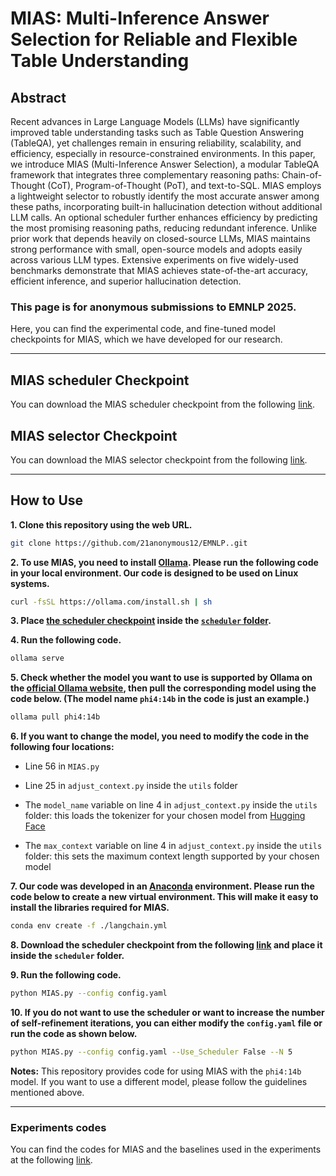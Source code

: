 # MIAS: Multi-Inference Answer Selection for Reliable and Flexible Table Understanding

## Abstract
Recent advances in Large Language Models (LLMs) have significantly improved table understanding tasks such as Table Question Answering (TableQA), yet challenges remain in ensuring reliability, scalability, and efficiency, especially in resource-constrained environments. In this paper, we introduce MIAS (Multi-Inference Answer Selection), a modular TableQA framework that integrates three complementary reasoning paths: Chain-of-Thought (CoT), Program-of-Thought (PoT), and text-to-SQL. MIAS employs a lightweight selector to robustly identify the most accurate answer among these paths, incorporating built-in hallucination detection without additional LLM calls. An optional scheduler further enhances efficiency by predicting the most promising reasoning paths, reducing redundant inference. Unlike prior work that depends heavily on closed-source LLMs, MIAS maintains strong performance with small, open-source models and adopts easily across various LLM types. Extensive experiments on five widely-used benchmarks demonstrate that MIAS achieves state-of-the-art accuracy, efficient inference, and superior hallucination detection.

### This page is for anonymous submissions to EMNLP 2025.

Here, you can find the experimental code, and fine-tuned model checkpoints for MIAS, which we have developed for our research.


---
## MIAS scheduler Checkpoint
You can download the MIAS scheduler checkpoint from the following [link](https://drive.google.com/file/d/1034behq_VONXuJOlvCKuFRXNYkmNERTI/view?usp=sharing).

## MIAS selector Checkpoint
You can download the MIAS selector checkpoint from the following [link](https://huggingface.co/7anonymous7/MIAS_selector).

---
## How to Use

**1. Clone this repository using the web URL.**
```bash
git clone https://github.com/21anonymous12/EMNLP..git
```
**2. To use MIAS, you need to install [Ollama](https://ollama.com/). Please run the following code in your local environment. Our code is designed to be used on Linux systems.**
```bash
curl -fsSL https://ollama.com/install.sh | sh
```
**3. Place [the scheduler checkpoint](https://drive.google.com/file/d/1034behq_VONXuJOlvCKuFRXNYkmNERTI/view?usp=sharing) inside the [`scheduler` folder](https://github.com/21anonymous12/EMNLP./tree/main/scheduler).**

**4. Run the following code.**
```bash
ollama serve
```
**5. Check whether the model you want to use is supported by Ollama on the [official Ollama website](https://ollama.com/search), then pull the corresponding model using the code below. (The model name `phi4:14b` in the code is just an example.)**
```bash
ollama pull phi4:14b
```

**6. If you want to change the model, you need to modify the code in the following four locations:**

  * Line 56 in `MIAS.py`

  * Line 25 in `adjust_context.py` inside the `utils` folder

  * The `model_name` variable on line 4 in `adjust_context.py` inside the `utils` folder: this loads the tokenizer for your chosen model from [Hugging Face](https://huggingface.co/)

  * The `max_context` variable on line 4 in `adjust_context.py` inside the `utils` folder: this sets the maximum context length supported by your chosen model


**7. Our code was developed in an [Anaconda](https://www.anaconda.com/) environment. Please run the code below to create a new virtual environment. This will make it easy to install the libraries required for MIAS.**
```bash
conda env create -f ./langchain.yml
```

**8. Download the scheduler checkpoint from the following [link](https://drive.google.com/file/d/1034behq_VONXuJOlvCKuFRXNYkmNERTI/view?usp=sharing) and place it inside the `scheduler` folder.**

**9. Run the following code.**
```bash
python MIAS.py --config config.yaml
```

**10. If you do not want to use the scheduler or want to increase the number of self-refinement iterations, you can either modify the `config.yaml` file or run the code as shown below.**
```bash
python MIAS.py --config config.yaml --Use_Scheduler False --N 5
```

**Notes:** This repository provides code for using MIAS with the `phi4:14b` model. If you want to use a different model, please follow the guidelines mentioned above.

--- 

### Experiments codes

You can find the codes for MIAS and the baselines used in the experiments at the following [link](https://github.com/21anonymous12/EMNLP./tree/main/experiments).
